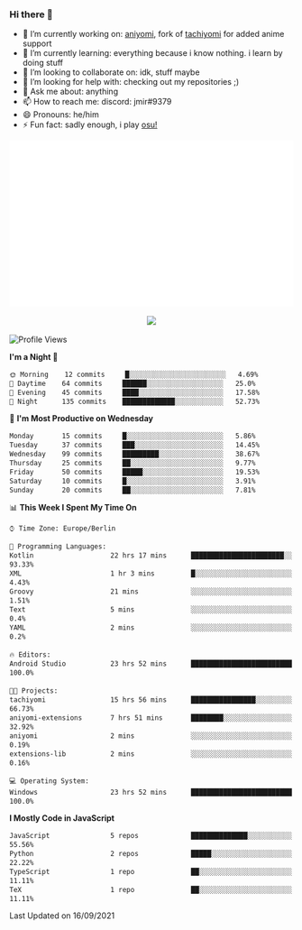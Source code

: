 ### Hi there 👋



<!--
**jmir1/jmir1** is a ✨ _special_ ✨ repository because its `README.md` (this file) appears on your GitHub profile.

Here are some ideas to get you started:
-->
- 🔭 I’m currently working on: [aniyomi](https://github.com/jmir1/aniyomi), fork of [tachiyomi](https://github.com/tachiyomiorg/tachiyomi) for added anime support
- 🌱 I’m currently learning: everything because i know nothing. i learn by doing stuff
- 👯 I’m looking to collaborate on: idk, stuff maybe
- 🤔 I’m looking for help with: checking out my repositories ;)
- 💬 Ask me about: anything
- 📫 How to reach me: discord: jmir#9379
- 😄 Pronouns: he/him
- ⚡ Fun fact: sadly enough, i play [osu!](https://osu.ppy.sh/users/18018426)  
<div>
	<p align="center">
		<a href="https://github.com/jmir1?tab=repositories" target="_blank" rel="noopener"><img src="https://github.com/jmir1/github-stats/blob/master/generated/overview.svg"></a>
	</p>
	<p align="center">
		<a href="https://github.com/search?o=desc&q=author%3Ajmir1&s=committer-date&type=Commits" target="_blank" rel="noopener"><img src="https://github-readme-streak-stats.herokuapp.com/?user=jmir1"></a>
	</p>
</div>

<!--START_SECTION:waka-->
![Profile Views](http://img.shields.io/badge/Profile%20Views-24-blue)

**I'm a Night 🦉** 

```text
🌞 Morning    12 commits     █░░░░░░░░░░░░░░░░░░░░░░░░   4.69% 
🌆 Daytime    64 commits     ██████░░░░░░░░░░░░░░░░░░░   25.0% 
🌃 Evening    45 commits     ████░░░░░░░░░░░░░░░░░░░░░   17.58% 
🌙 Night      135 commits    █████████████░░░░░░░░░░░░   52.73%

```
📅 **I'm Most Productive on Wednesday** 

```text
Monday       15 commits     █░░░░░░░░░░░░░░░░░░░░░░░░   5.86% 
Tuesday      37 commits     ███░░░░░░░░░░░░░░░░░░░░░░   14.45% 
Wednesday    99 commits     █████████░░░░░░░░░░░░░░░░   38.67% 
Thursday     25 commits     ██░░░░░░░░░░░░░░░░░░░░░░░   9.77% 
Friday       50 commits     █████░░░░░░░░░░░░░░░░░░░░   19.53% 
Saturday     10 commits     █░░░░░░░░░░░░░░░░░░░░░░░░   3.91% 
Sunday       20 commits     ██░░░░░░░░░░░░░░░░░░░░░░░   7.81%

```


📊 **This Week I Spent My Time On** 

```text
⌚︎ Time Zone: Europe/Berlin

💬 Programming Languages: 
Kotlin                   22 hrs 17 mins      ███████████████████████░░   93.33% 
XML                      1 hr 3 mins         █░░░░░░░░░░░░░░░░░░░░░░░░   4.43% 
Groovy                   21 mins             ░░░░░░░░░░░░░░░░░░░░░░░░░   1.51% 
Text                     5 mins              ░░░░░░░░░░░░░░░░░░░░░░░░░   0.4% 
YAML                     2 mins              ░░░░░░░░░░░░░░░░░░░░░░░░░   0.2%

🔥 Editors: 
Android Studio           23 hrs 52 mins      █████████████████████████   100.0%

🐱‍💻 Projects: 
tachiyomi                15 hrs 56 mins      ████████████████░░░░░░░░░   66.73% 
aniyomi-extensions       7 hrs 51 mins       ████████░░░░░░░░░░░░░░░░░   32.92% 
aniyomi                  2 mins              ░░░░░░░░░░░░░░░░░░░░░░░░░   0.19% 
extensions-lib           2 mins              ░░░░░░░░░░░░░░░░░░░░░░░░░   0.16%

💻 Operating System: 
Windows                  23 hrs 52 mins      █████████████████████████   100.0%

```

**I Mostly Code in JavaScript** 

```text
JavaScript               5 repos             ██████████████░░░░░░░░░░░   55.56% 
Python                   2 repos             █████░░░░░░░░░░░░░░░░░░░░   22.22% 
TypeScript               1 repo              ██░░░░░░░░░░░░░░░░░░░░░░░   11.11% 
TeX                      1 repo              ██░░░░░░░░░░░░░░░░░░░░░░░   11.11%

```



 Last Updated on 16/09/2021
<!--END_SECTION:waka-->
